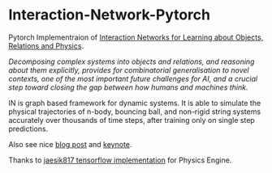 # Interaction-Network-Pytorch
Pytorch Implementraion of [Interaction Networks for Learning about Objects, Relations and Physics](https://arxiv.org/abs/1612.00222).

*Decomposing complex systems into objects and relations, and reasoning about them explicitly, provides for combinatorial generalisation to novel contexts, one of the most important future challenges for AI, and a crucial step toward closing the gap between how humans and machines think.* 

IN is graph based framework for dynamic systems. It is able to simulate the physical trajectories of n-body, bouncing ball, and non-rigid string systems accurately over thousands of time steps, after training only on single step predictions.

Also see nice [blog post](https://blog.acolyer.org/2017/01/02/interaction-networks-for-learning-about-objects-relations-and-physics/) and [keynote](https://www.slideshare.net/KenKuroki/interaction-networks-for-learning-about-objects-relations-and-physics).

Thanks to [jaesik817 tensorflow implementation](https://github.com/jaesik817/Interaction-networks_tensorflow) for Physics Engine. 
